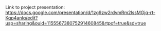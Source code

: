 Link to project presentation:
https://docs.google.com/presentation/d/1zg9zw2rdvmRm2lssMGjq-rt-Kqp4anIq/edit?usp=sharing&ouid=115556738075291460845&rtpof=true&sd=true
